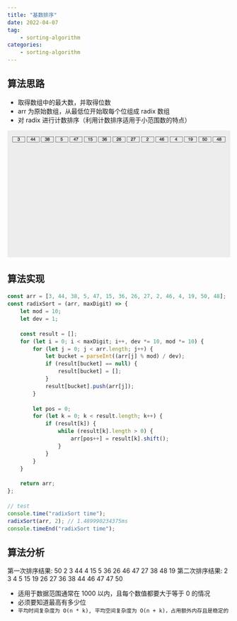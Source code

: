 ```yaml
---
title: "基数排序"
date: 2022-04-07
tag:
    - sorting-algorithm
categories:
    - sorting-algorithm
---
```


## 算法思路

-   取得数组中的最大数，并取得位数
-   arr 为原始数组，从最低位开始取每个位组成 radix 数组
-   对 radix 进行计数排序（利用计数排序适用于小范围数的特点）

![基数排序](./images/radix_sort.gif)

## 算法实现

```js
const arr = [3, 44, 38, 5, 47, 15, 36, 26, 27, 2, 46, 4, 19, 50, 48];
const radixSort = (arr, maxDigit) => {
    let mod = 10;
    let dev = 1;

    const result = [];
    for (let i = 0; i < maxDigit; i++, dev *= 10, mod *= 10) {
        for (let j = 0; j < arr.length; j++) {
            let bucket = parseInt((arr[j] % mod) / dev);
            if (result[bucket] == null) {
                result[bucket] = [];
            }
            result[bucket].push(arr[j]);
        }

        let pos = 0;
        for (let k = 0; k < result.length; k++) {
            if (result[k]) {
                while (result[k].length > 0) {
                    arr[pos++] = result[k].shift();
                }
            }
        }
    }

    return arr;
};

// test
console.time("radixSort time");
radixSort(arr, 2); // 1.489990234375ms
console.timeEnd("radixSort time");
```

## 算法分析

第一次排序结果: 50 2 3 44 4 15 5 36 26 46 47 27 38 48 19
第二次排序结果: 2 3 4 5 15 19 26 27 36 38 44 46 47 47 50

-   适用于数据范围通常在 1000 以内，且每个数值都要大于等于 0 的情况
-   必须要知道最高有多少位
-   `平均时间复杂度为 O(n * k), 平均空间复杂度为 O(n + k)，占用额外内存且是稳定的`
